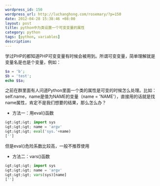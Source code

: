 ```yaml
--- 
wordpress_id: 150
wordpress_url: http://luchanghong.com/rosemary/?p=150
date: 2012-04-28 15:38:46 +08:00
layout: post
title: python中为类设置一个可变变量的属性
category: python
tags: [python, variables]
description: 
---
```

学过PHP的都知道PHP可变变量有时候会被用到。所谓可变变量，简单理解就是变量名是也是个变量，例如：

```php
$a = 'b';
$b = 'test';
echo $$a;
```

之前在群里面有人问道Python里面一个类的属性是可变的时候怎么处理。比如：self.name，name是值为NAME的变量（name = 'NAME'），直接用的话就是找name属性，肯定不是我们想要的结果，那么怎么办？

- 方法一：用eval()函数

```python
&gt;&gt;&gt; import sys
&gt;&gt;&gt; name = 'argv'
&gt;&gt;&gt; eval('sys.'+name)
['']
```

但是eval()危险系数比较高，一般不推荐使用

- 方法二：vars()函数

```python
&gt;&gt;&gt; import sys
&gt;&gt;&gt; name = 'argv'
&gt;&gt;&gt; vars(sys)[name]
['']
```
